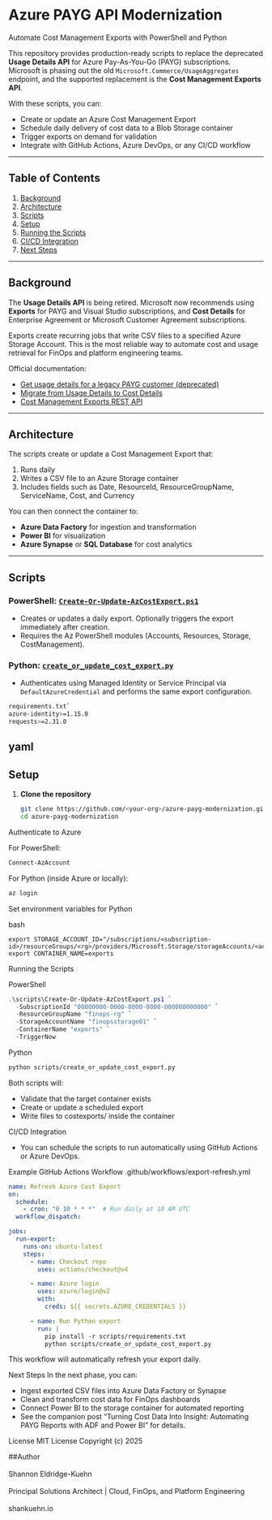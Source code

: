 # Azure PAYG API Modernization  
Automate Cost Management Exports with PowerShell and Python  

This repository provides production-ready scripts to replace the deprecated **Usage Details API** for Azure Pay-As-You-Go (PAYG) subscriptions.  
Microsoft is phasing out the old `Microsoft.Commerce/UsageAggregates` endpoint, and the supported replacement is the **Cost Management Exports API**.  

With these scripts, you can:  
- Create or update an Azure Cost Management Export  
- Schedule daily delivery of cost data to a Blob Storage container  
- Trigger exports on demand for validation  
- Integrate with GitHub Actions, Azure DevOps, or any CI/CD workflow  

---

## Table of Contents  
1. [Background](#background)  
2. [Architecture](#architecture)  
3. [Scripts](#scripts)  
4. [Setup](#setup)  
5. [Running the Scripts](#running-the-scripts)  
6. [CI/CD Integration](#cicd-integration)  
7. [Next Steps](#next-steps)  

---

## Background  
The **Usage Details API** is being retired. Microsoft now recommends using **Exports** for PAYG and Visual Studio subscriptions, and **Cost Details** for Enterprise Agreement or Microsoft Customer Agreement subscriptions.  

Exports create recurring jobs that write CSV files to a specified Azure Storage Account. This is the most reliable way to automate cost and usage retrieval for FinOps and platform engineering teams.  

Official documentation:  
- [Get usage details for a legacy PAYG customer (deprecated)](https://learn.microsoft.com/en-us/azure/cost-management-billing/automate/get-usage-details-legacy-customer)  
- [Migrate from Usage Details to Cost Details](https://learn.microsoft.com/en-us/azure/cost-management-billing/automate/migrate-consumption-usage-details-api)  
- [Cost Management Exports REST API](https://learn.microsoft.com/en-us/rest/api/cost-management/exports)  

---

## Architecture  
The scripts create or update a Cost Management Export that:  
1. Runs daily  
2. Writes a CSV file to an Azure Storage container  
3. Includes fields such as Date, ResourceId, ResourceGroupName, ServiceName, Cost, and Currency  

You can then connect the container to:  
- **Azure Data Factory** for ingestion and transformation  
- **Power BI** for visualization  
- **Azure Synapse** or **SQL Database** for cost analytics  

---

## Scripts  

### PowerShell: [`Create-Or-Update-AzCostExport.ps1`](./scripts/Create-Or-Update-AzCostExport.ps1)  
- Creates or updates a daily export. Optionally triggers the export immediately after creation.  
- Requires the Az PowerShell modules (Accounts, Resources, Storage, CostManagement).  

### Python: [`create_or_update_cost_export.py`](./scripts/create_or_update_cost_export.py)  
- Authenticates using Managed Identity or Service Principal via `DefaultAzureCredential` and performs the same export configuration.  

```bash
requirements.txt`  
azure-identity>=1.15.0
requests>=2.31.0
```
yaml
---

## Setup  

1. **Clone the repository**
   ```bash
   git clone https://github.com/<your-org>/azure-payg-modernization.git
   cd azure-payg-modernization

   
Authenticate to Azure

For PowerShell:

```powershell
Connect-AzAccount
```

For Python (inside Azure or locally):

```bash
az login
```

Set environment variables for Python

bash
```export AZURE_SUBSCRIPTION_ID=<subscription-id>
export STORAGE_ACCOUNT_ID="/subscriptions/<subscription-id>/resourceGroups/<rg>/providers/Microsoft.Storage/storageAccounts/<account>"
export CONTAINER_NAME=exports
```

Running the Scripts

PowerShell
```powershell
.\scripts\Create-Or-Update-AzCostExport.ps1 `
  -SubscriptionId "00000000-0000-0000-0000-000000000000" `
  -ResourceGroupName "finops-rg" `
  -StorageAccountName "finopsstorage01" `
  -ContainerName "exports" `
  -TriggerNow
```

Python

```bash
python scripts/create_or_update_cost_export.py
```

Both scripts will:

- Validate that the target container exists
- Create or update a scheduled export
- Write files to costexports/ inside the container

CI/CD Integration
- You can schedule the scripts to run automatically using GitHub Actions or Azure DevOps.

Example GitHub Actions Workflow
.github/workflows/export-refresh.yml

```yaml
name: Refresh Azure Cost Export
on:
  schedule:
    - cron: "0 10 * * *"  # Run daily at 10 AM UTC
  workflow_dispatch:

jobs:
  run-export:
    runs-on: ubuntu-latest
    steps:
      - name: Checkout repo
        uses: actions/checkout@v4

      - name: Azure login
        uses: azure/login@v2
        with:
          creds: ${{ secrets.AZURE_CREDENTIALS }}

      - name: Run Python export
        run: |
          pip install -r scripts/requirements.txt
          python scripts/create_or_update_cost_export.py
```

This workflow will automatically refresh your export daily.

Next Steps
In the next phase, you can:

- Ingest exported CSV files into Azure Data Factory or Synapse
- Clean and transform cost data for FinOps dashboards
- Connect Power BI to the storage container for automated reporting
- See the companion post “Turning Cost Data Into Insight: Automating PAYG Reports with ADF and Power BI” for details.

License
MIT License
Copyright (c) 2025

##Author
<br><br>Shannon Eldridge-Kuehn
<br><br>Principal Solutions Architect | Cloud, FinOps, and Platform Engineering
<br><br>shankuehn.io
